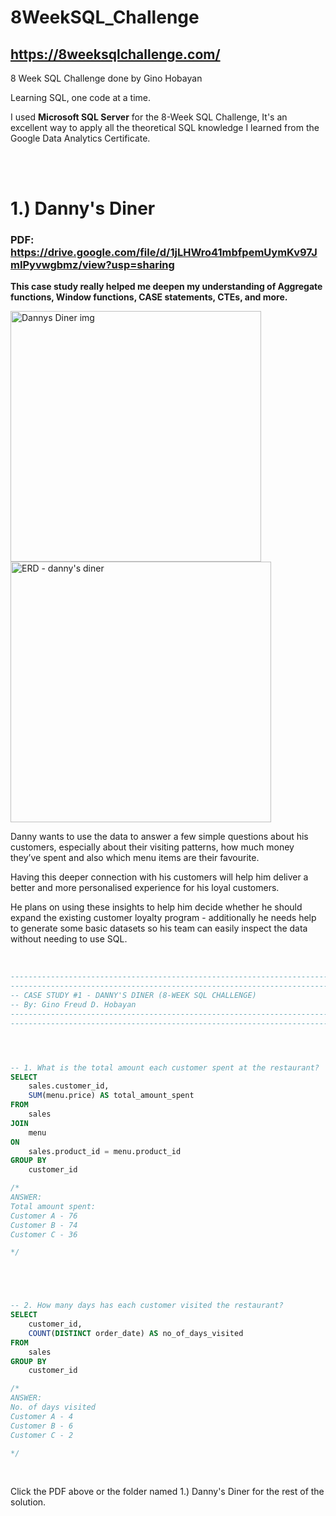 # 8WeekSQL_Challenge

## https://8weeksqlchallenge.com/

8 Week SQL Challenge done by Gino Hobayan

Learning SQL, one code at a time.

I used **Microsoft SQL Server** for the 8-Week SQL Challenge, 
It's an excellent way to apply all the theoretical SQL knowledge I learned from the Google Data Analytics Certificate.


<br>
<br>

# **1.) Danny's Diner**

### **PDF: https://drive.google.com/file/d/1jLHWro41mbfpemUymKv97JmIPyvwgbmz/view?usp=sharing**

**This case study really helped me deepen my understanding of Aggregate functions, Window functions, CASE statements, CTEs, and more.**


<img width="401" alt="Dannys Diner img" src="https://github.com/Gino-Freud-Hobayan/8WeekSQL_Challenge/assets/117270964/64af7ab9-d0d9-4607-9e42-1c22184999ff">
<img width="417" alt="ERD - danny's diner" src="https://github.com/Gino-Freud-Hobayan/8WeekSQL_Challenge/assets/117270964/e7399105-1556-4306-a992-6534f87c4daf">

<br>

Danny wants to use the data to answer a few simple questions about his customers, especially about their visiting patterns, how much money they’ve spent and also which menu items are their favourite. 

Having this deeper connection with his customers will help him deliver a better and more personalised experience for his loyal customers.

He plans on using these insights to help him decide whether he should expand the existing customer loyalty program - additionally he needs help to generate some basic datasets so his team can easily inspect the data without needing to use SQL.


<br>


```sql
-------------------------------------------------------------------------------------
-------------------------------------------------------------------------------------
-- CASE STUDY #1 - DANNY'S DINER (8-WEEK SQL CHALLENGE)
-- By: Gino Freud D. Hobayan
-------------------------------------------------------------------------------------
-------------------------------------------------------------------------------------




-- 1. What is the total amount each customer spent at the restaurant?
SELECT
	sales.customer_id,
	SUM(menu.price) AS total_amount_spent
FROM
	sales
JOIN
	menu
ON
	sales.product_id = menu.product_id
GROUP BY
	customer_id

/* 
ANSWER: 
Total amount spent:
Customer A - 76
Customer B - 74
Customer C - 36

*/





-- 2. How many days has each customer visited the restaurant?
SELECT
	customer_id,
	COUNT(DISTINCT order_date) AS no_of_days_visited
FROM
	sales
GROUP BY
	customer_id

/* 
ANSWER: 
No. of days visited
Customer A - 4
Customer B - 6
Customer C - 2

*/


```

<br>

Click the PDF above or the folder named 1.) Danny's Diner for the rest of the solution.


<br>
<br>




